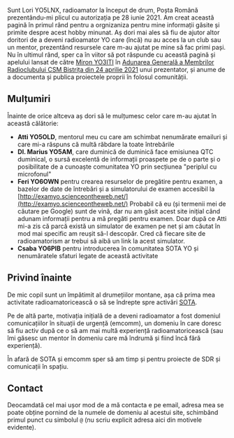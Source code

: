 Sunt Lori YO5LNX, radioamator la început de drum, Poșta Română prezentându-mi plicul cu autorizația pe 28 iunie 2021. Am creat această pagină în primul rând pentru a orgnizaniza pentru mine informații găsite și primite despre acest hobby minunat. Aș dori mai ales să fiu de ajutor altor doritori de a deveni radioamator YO care (încă) nu au acces la un club sau un mentor, prezentând resursele care m-au ajutat pe mine să fac primi pași. Nu în ultimul rând, sper ca în viitor să pot răspunde cu această pagină și apelului lansat de către [Miron YO3ITI](http://www.yo3iti.ro/wiki/index.php/Wiki_YO3ITI) în [Adunarea Generală a Membrilor Radioclubului CSM Bistrița din 24 aprilie 2021](https://www.youtube.com/watch?v=5wUo_7ORrUU&t=15531s) unui prezentator, și anume de a documenta și publica proiectele proprii în folosul comunității.

## Mulțumiri

Înainte de orice altceva aș dori să le mulțumesc celor care m-au ajutat în această călătorie:

- **Atti YO5OLD**, mentorul meu cu care am schimbat nenumărate emailuri și care mi-a răspuns că multă răbdare la toate întrebările
- **Dl. Marius YO5AM**, care duminică de duminică face emisiunea QTC duminical, o sursă excelentă de informații proaspete pe de o parte și o posibilitate de a cunoaște comunitatea YO prin secțiunea "periplul cu microfonul"
- **Feri YO6OWN** pentru crearea resurselor de pregătire pentru examen, a bazelor de date de întrebări și a simulatorului de examen accesibil la [http://examyo.scienceontheweb.net/](http://examyo.scienceontheweb.net/)  Probabil că eu (și termenii mei de căutare pe Google) sunt de vină, dar nu am găsit acest site inițial când adunam informații pentru a mă pregăti pentru examen. Doar după ce Atti mi-a zis că parcă există un simulator de examen pe net și am căutat în mod mai specific am reușit să-l descopăr. Cred că fiecare site de radioamatorism ar trebui să aibă un link la acest simulator.
- **Csaba YO6PIB** pentru introducerea în comunitatea SOTA YO și nenumăratele sfaturi legate de această activitate

## Privind înainte

De mic copil sunt un împătimit al drumețiilor montane, așa că prima mea activitate radioamatoricească o să se îndrepte spre activări [SOTA](https://www.sota.org.uk/).

Pe de altă parte, motivația inițială de a deveni radioamator a fost domeniul comunicațiilor în situații de urgență (emcomm), un domeniu în care doresc să fiu activ după ce o să am mai multă experiență radioamatoricească (sau îmi găsesc un mentor în domeniu care mă îndrumă și fiind încă fără experiență).

În afară de SOTA și emcomm sper să am timp și pentru proiecte de SDR și comunicații în spațiu.

## Contact

Deocamdată cel mai ușor mod de a mă contacta e pe email, adresa mea se poate obține pornind de la numele de domeniu al acestui site, schimbând primul punct cu simbolul `@` (nu scriu explicit adresa aici din motivele evidente).